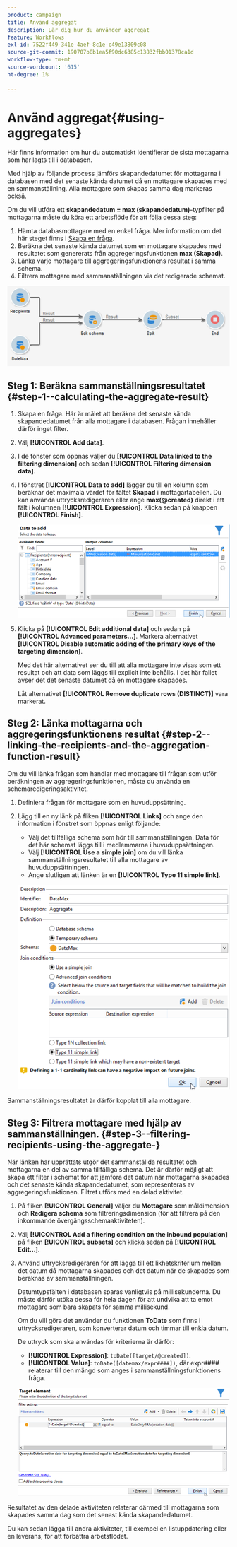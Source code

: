 ```yaml
---
product: campaign
title: Använd aggregat
description: Lär dig hur du använder aggregat
feature: Workflows
exl-id: 7522f449-341e-4aef-8c1e-c49e13809c08
source-git-commit: 190707b8b1ea5f90dc6385c13832fbb01378ca1d
workflow-type: tm+mt
source-wordcount: '615'
ht-degree: 1%

---
```


# Använd aggregat{#using-aggregates}



Här finns information om hur du automatiskt identifierar de sista mottagarna som har lagts till i databasen.

Med hjälp av följande process jämförs skapandedatumet för mottagarna i databasen med det senaste kända datumet då en mottagare skapades med en sammanställning. Alla mottagare som skapas samma dag markeras också.

Om du vill utföra ett **skapandedatum = max (skapandedatum)**-typfilter på mottagarna måste du köra ett arbetsflöde för att följa dessa steg:

1. Hämta databasmottagare med en enkel fråga. Mer information om det här steget finns i [Skapa en fråga](query.md#creating-a-query).
1. Beräkna det senaste kända datumet som en mottagare skapades med resultatet som genererats från aggregeringsfunktionen **max (Skapad)**.
1. Länka varje mottagare till aggregeringsfunktionens resultat i samma schema.
1. Filtrera mottagare med sammanställningen via det redigerade schemat.

![](assets/datamanagement_usecase_1.png)

## Steg 1: Beräkna sammanställningsresultatet {#step-1--calculating-the-aggregate-result}

1. Skapa en fråga. Här är målet att beräkna det senaste kända skapandedatumet från alla mottagare i databasen. Frågan innehåller därför inget filter.
1. Välj **[!UICONTROL Add data]**.
1. I de fönster som öppnas väljer du **[!UICONTROL Data linked to the filtering dimension]** och sedan **[!UICONTROL Filtering dimension data]**.
1. I fönstret **[!UICONTROL Data to add]** lägger du till en kolumn som beräknar det maximala värdet för fältet **Skapad** i mottagartabellen. Du kan använda uttrycksredigeraren eller ange **max(@created)** direkt i ett fält i kolumnen **[!UICONTROL Expression]**. Klicka sedan på knappen **[!UICONTROL Finish]**.

   ![](assets/datamanagement_usecase_2.png)

1. Klicka på **[!UICONTROL Edit additional data]** och sedan på **[!UICONTROL Advanced parameters...]**. Markera alternativet **[!UICONTROL Disable automatic adding of the primary keys of the targeting dimension]**.

   Med det här alternativet ser du till att alla mottagare inte visas som ett resultat och att data som läggs till explicit inte behålls. I det här fallet avser det det senaste datumet då en mottagare skapades.

   Låt alternativet **[!UICONTROL Remove duplicate rows (DISTINCT)]** vara markerat.

## Steg 2: Länka mottagarna och aggregeringsfunktionens resultat {#step-2--linking-the-recipients-and-the-aggregation-function-result}

Om du vill länka frågan som handlar med mottagare till frågan som utför beräkningen av aggregeringsfunktionen, måste du använda en schemaredigeringsaktivitet.

1. Definiera frågan för mottagare som en huvuduppsättning.
1. Lägg till en ny länk på fliken **[!UICONTROL Links]** och ange den information i fönstret som öppnas enligt följande:

   * Välj det tillfälliga schema som hör till sammanställningen. Data för det här schemat läggs till i medlemmarna i huvuduppsättningen.
   * Välj **[!UICONTROL Use a simple join]** om du vill länka sammanställningsresultatet till alla mottagare av huvuduppsättningen.
   * Ange slutligen att länken är en **[!UICONTROL Type 11 simple link]**.

   ![](assets/datamanagement_usecase_3.png)

Sammanställningsresultatet är därför kopplat till alla mottagare.

## Steg 3: Filtrera mottagare med hjälp av sammanställningen. {#step-3--filtering-recipients-using-the-aggregate-}

När länken har upprättats utgör det sammanställda resultatet och mottagarna en del av samma tillfälliga schema. Det är därför möjligt att skapa ett filter i schemat för att jämföra det datum när mottagarna skapades och det senaste kända skapandedatumet, som representeras av aggregeringsfunktionen. Filtret utförs med en delad aktivitet.

1. På fliken **[!UICONTROL General]** väljer du **Mottagare** som måldimension och **Redigera schema** som filtreringsdimension (för att filtrera på den inkommande övergångsschemaaktiviteten).
1. Välj **[!UICONTROL Add a filtering condition on the inbound population]** på fliken **[!UICONTROL subsets]** och klicka sedan på **[!UICONTROL Edit...]**.
1. Använd uttrycksredigeraren för att lägga till ett likhetskriterium mellan det datum då mottagarna skapades och det datum när de skapades som beräknas av sammanställningen.

   Datumtypsfälten i databasen sparas vanligtvis på millisekunderna. Du måste därför utöka dessa för hela dagen för att undvika att ta emot mottagare som bara skapats för samma millisekund.

   Om du vill göra det använder du funktionen **ToDate** som finns i uttrycksredigeraren, som konverterar datum och timmar till enkla datum.

   De uttryck som ska användas för kriterierna är därför:

   * **[!UICONTROL Expression]**: `toDate([target/@created])`.
   * **[!UICONTROL Value]**: `toDate([datemax/expr####])`, där expr#### relaterar till den mängd som anges i sammanställningsfunktionens fråga.

   ![](assets/datamanagement_usecase_4.png)

Resultatet av den delade aktiviteten relaterar därmed till mottagarna som skapades samma dag som det senast kända skapandedatumet.

Du kan sedan lägga till andra aktiviteter, till exempel en listuppdatering eller en leverans, för att förbättra arbetsflödet.
